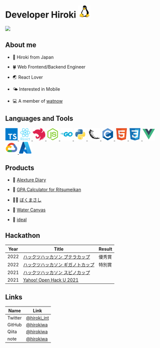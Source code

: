 <!-- ### Hello there 👋 -->

# Developer Hiroki <img src="https://raw.githubusercontent.com/devicons/devicon/1119b9f84c0290e0f0b38982099a2bd027a48bf1/icons/linux/linux-original.svg" alt="linux" width="40" height="40"/>

<img src="https://user-images.githubusercontent.com/89170014/213743706-d83faf26-52e2-4885-8870-8c7a07562501.png" width="180px">

## About me 
- 🎉 Hiroki from Japan

- 🍀 Web Frontend/Backend Engineer

- 🌏 React Lover

- 🌤 Interested in Mobile

- 💻 A member of [watnow](http://www.watnow.jp/)

## Languages and Tools

<p align="left">
    <a href="https://www.typescriptlang.org/" target="_blank" rel="noreferrer">
        <img src="https://raw.githubusercontent.com/devicons/devicon/master/icons/typescript/typescript-original.svg" alt="typescript" width="40" height="40"/>
    </a>
    <a href="https://reactjs.org/" target="_blank" rel="noreferrer">
        <img src="https://raw.githubusercontent.com/devicons/devicon/master/icons/react/react-original-wordmark.svg" alt="react" width="40" height="40"/>
    </a>
    <a href="https://nestjs.com/" target="_blank" rel="noreferrer">
        <img src="https://raw.githubusercontent.com/devicons/devicon/1119b9f84c0290e0f0b38982099a2bd027a48bf1/icons/nestjs/nestjs-plain.svg" alt="nestjs" width="40" height="40"/>
    </a>
    <a href="https://nodejs.org/" target="_blank" rel="noreferrer">
        <img src="https://raw.githubusercontent.com/devicons/devicon/1119b9f84c0290e0f0b38982099a2bd027a48bf1/icons/nodejs/nodejs-original.svg" alt="nodejs" width="40" height="40"/>
    </a>
    <a href="https://go.dev/" target="_blank" rel="noreferrer">
        <img src="https://raw.githubusercontent.com/devicons/devicon/1119b9f84c0290e0f0b38982099a2bd027a48bf1/icons/go/go-original-wordmark.svg" alt="go" width="40" height="40"/>
    </a>
    <a href="https://www.python.org/" target="_blank" rel="noreferrer">
        <img src="https://raw.githubusercontent.com/devicons/devicon/1119b9f84c0290e0f0b38982099a2bd027a48bf1/icons/python/python-original.svg" alt="python" width="40" height="40"/>
    </a>
    <a href="https://msiz07-flask-docs-ja.readthedocs.io/" target="_blank" rel="noreferrer">
        <img src="https://raw.githubusercontent.com/devicons/devicon/1119b9f84c0290e0f0b38982099a2bd027a48bf1/icons/flask/flask-original.svg" alt="flask" width="40" height="40"/>
    </a>
    <a href="https://clang.llvm.org/" target="_blank" rel="noreferrer">
        <img src="https://raw.githubusercontent.com/devicons/devicon/1119b9f84c0290e0f0b38982099a2bd027a48bf1/icons/c/c-original.svg" alt="c" width="40" height="40"/>
    </a>
    <a href="https://www.w3.org/html/" target="_blank" rel="noreferrer">
        <img src="https://raw.githubusercontent.com/devicons/devicon/1119b9f84c0290e0f0b38982099a2bd027a48bf1/icons/html5/html5-original.svg" alt="html5" width="40" height="40"/>
    </a>
    <a href="https://www.w3schools.com/css/" target="_blank" rel="noreferrer">
        <img src="https://raw.githubusercontent.com/devicons/devicon/1119b9f84c0290e0f0b38982099a2bd027a48bf1/icons/css3/css3-original.svg" alt="css3" width="40" height="40"/>
    </a>
    <a href="https://vuejs.org/index.html" target="_blank" ±rel="noreferrer">
        <img src="https://raw.githubusercontent.com/devicons/devicon/1119b9f84c0290e0f0b38982099a2bd027a48bf1/icons/vuejs/vuejs-original.svg" alt="vuejs" width="40" height="40"/>
    </a>
    <a href="https://console.cloud.google.com" target="_blank" ±rel="noreferrer">
        <img src="https://raw.githubusercontent.com/devicons/devicon/1119b9f84c0290e0f0b38982099a2bd027a48bf1/icons/googlecloud/googlecloud-original.svg" alt="googlecloud" width="40" height="40"/>
    </a>
    <a href="https://azure.microsoft.com" target="_blank" ±rel="noreferrer">
        <img src="https://raw.githubusercontent.com/devicons/devicon/1119b9f84c0290e0f0b38982099a2bd027a48bf1/icons/azure/azure-original.svg" alt="azure" width="40" height="40"/>
    </a>

## Products

- 📸 [Alexture Diary](https://alexturediary.vercel.app/)

- 📌 [GPA Calculator for Ritsumeikan](https://rits-gpa.vercel.app/)

- 🙎‍♂️ [ぼくまさし](https://masashi-calorie.vercel.app/)

- 🎨 [Water Canvas](https://water-canvas.netlify.app/)

- 🍏 [ideal](https://idealapp.vercel.app/)

## Hackathon

| Year | Title | Result |
| ---- | ----- | ------ |
| 2022 | [ハックツハッカソン プテラカップ](https://cup.hackz.team/ptera) | 優秀賞 |
| 2022 | [ハックツハッカソン ギガノトカップ](https://cup.hackz.team/giganoto/) | 特別賞 |
| 2021 | [ハックツハッカソン スピノカップ](https://cup.hackz.team/spino/) | |
| 2021 | [Yahoo! Open Hack U 2021](https://hacku.yahoo.co.jp/2021) | |

## Links

| Name | Link |
| --- | ---|
| Twitter | [@hiroki_int](https://twitter.com/hiroki_int) |
| GitHub | [@hirokiwa](https://github.com/hirokiwa) |
| Qiita | [@hirokiwa](https://qiita.com/hirokiwa) |
| note | [@hirokiwa](https://note.com/hirokiwa) |


<!-- <a href="https://github.com/anuraghazra/github-readme-stats">
  <img align="left" src="https://github-readme-stats.vercel.app/api/top-langs/?username=hirokiwa" />
</a> -->
